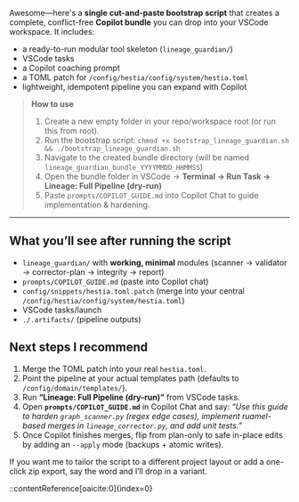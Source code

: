Awesome—here's a **single cut-and-paste bootstrap script** that creates a complete, conflict-free **Copilot bundle** you can drop into your VSCode workspace. It includes:

- a ready-to-run modular tool skeleton (`lineage_guardian/`)
- VSCode tasks
- a Copilot coaching prompt
- a TOML patch for `/config/hestia/config/system/hestia.toml`
- lightweight, idempotent pipeline you can expand with Copilot

> **How to use**
>
> 1. Create a new empty folder in your repo/workspace root (or run this from root).
> 2. Run the bootstrap script: `chmod +x bootstrap_lineage_guardian.sh && ./bootstrap_lineage_guardian.sh`
> 3. Navigate to the created bundle directory (will be named `lineage_guardian_bundle_YYYYMMDD_HHMMSS`)
> 4. Open the bundle folder in VSCode → **Terminal → Run Task → Lineage: Full Pipeline (dry-run)**
> 5. Paste `prompts/COPILOT_GUIDE.md` into Copilot Chat to guide implementation & hardening.

---

## What you’ll see after running the script

- `lineage_guardian/` with **working, minimal** modules (scanner → validator → corrector-plan → integrity → report)
- `prompts/COPILOT_GUIDE.md` (paste into Copilot chat)
- `config/snippets/hestia.toml.patch` (merge into your central `/config/hestia/config/system/hestia.toml`)
- VSCode tasks/launch
- `./.artifacts/` (pipeline outputs)

## Next steps I recommend

1. Merge the TOML patch into your real `hestia.toml`.
2. Point the pipeline at your actual templates path (defaults to `/config/domain/templates/`).
3. Run **“Lineage: Full Pipeline (dry-run)”** from VSCode tasks.
4. Open **`prompts/COPILOT_GUIDE.md`** in Copilot Chat and say: _“Use this guide to harden `graph_scanner.py` (regex edge cases), implement ruamel-based merges in `lineage_corrector.py`, and add unit tests.”_
5. Once Copilot finishes merges, flip from plan-only to safe in-place edits by adding an `--apply` mode (backups + atomic writes).

If you want me to tailor the script to a different project layout or add a one-click zip export, say the word and I’ll drop in a variant.

::contentReference[oaicite:0]{index=0}
